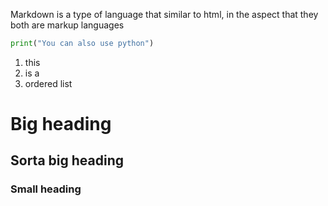 
Markdown is a type of language that similar to html, in the aspect that they both are markup languages

```python
print("You can also use python")
```

1. this 
2. is a 
3. ordered list

# Big heading
## Sorta big heading
### Small heading 
